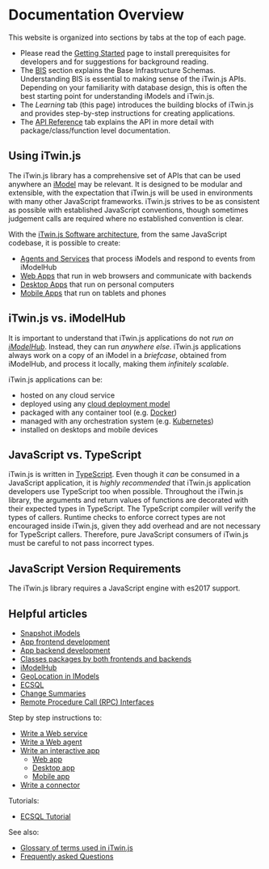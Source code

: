 # Documentation Overview

This website is organized into sections by tabs at the top of each page.

* Please read the [Getting Started](../getting-started/index.md) page to install prerequisites for developers and for suggestions for background reading.
* The [BIS](../bis/index.md) section explains the Base Infrastructure Schemas. Understanding BIS is essential to making sense of the iTwin.js APIs. Depending on your familiarity with database design, this is often the best starting point for understanding iModels and iTwin.js.
* The *Learning* tab (this page) introduces the building blocks of iTwin.js and provides step-by-step instructions for creating applications.
* The [API Reference](../reference/index) tab explains the API in more detail with package/class/function level documentation.

## Using iTwin.js

The iTwin.js library has a comprehensive set of APIs that can be used anywhere an [iModel](./imodels.md) may be relevant.
It is designed to be modular and extensible, with the expectation that iTwin.js will be used in environments with many
other JavaScript frameworks. iTwin.js strives to be as consistent as possible with established JavaScript conventions,
though sometimes judgement calls are required where no established convention is clear.

With the [iTwin.js Software architecture](./SoftwareArchitecture.md), from the same JavaScript codebase, it is possible to create:

* [Agents and Services](./SoftwareArchitecture.md#web) that process iModels and respond to events from iModelHub
* [Web Apps](./SoftwareArchitecture.md#web) that run in web browsers and communicate with backends
* [Desktop Apps](./SoftwareArchitecture.md#desktop) that run on personal computers
* [Mobile Apps](./SoftwareArchitecture.md#mobile) that run on tablets and phones

## iTwin.js vs. iModelHub

It is important to understand that iTwin.js applications do not *run on [iModelHub](./iModelHub/index)*. Instead, they can run *anywhere else*. iTwin.js applications always work on a copy of an iModel in a *briefcase*, obtained from iModelHub, and process it locally, making them *infinitely scalable*.

iTwin.js applications can be:

* hosted on any cloud service
* deployed using any [cloud deployment model](https://en.wikipedia.org/wiki/Cloud_computing#Deployment_models)
* packaged with any container tool (e.g. [Docker](https://www.docker.com/))
* managed with any orchestration system (e.g. [Kubernetes](https://kubernetes.io/))
* installed on desktops and mobile devices

## JavaScript vs. TypeScript

iTwin.js is written in [TypeScript](https://www.typescriptlang.org/). Even though it *can* be consumed in a JavaScript application, it is *highly recommended* that iTwin.js application developers use TypeScript too when possible. Throughout the iTwin.js library, the arguments and return values of functions are decorated with their expected types in TypeScript. The TypeScript compiler will verify the types of callers. Runtime checks to enforce correct types are not encouraged inside iTwin.js, given they add overhead and are not necessary for TypeScript callers. Therefore, pure JavaScript consumers of iTwin.js must be careful to not pass incorrect types.

## JavaScript Version Requirements

The iTwin.js library requires a JavaScript engine with es2017 support.

## Helpful articles

* [Snapshot iModels](./backend/AccessingIModels.md)
* [App frontend development](./frontend/index)
* [App backend development](./backend/index)
* [Classes packages by both frontends and backends](./common/index)
* [iModelHub](./iModelHub/index)
* [GeoLocation in IModels](./GeoLocation.md)
* [ECSQL](./ECSQL.md)
* [Change Summaries](./ChangeSummaries.md)
* [Remote Procedure Call (RPC) Interfaces](./RpcInterface)

Step by step instructions to:

* [Write a Web service](./WriteAWebService.md)
* [Write a Web agent](./WriteAWebAgent.md)
* [Write an interactive app](./WriteAnInteractiveApp.md)
  * [Web app](./WriteAnInteractiveWebApp.md)
  * [Desktop app](./WriteAnInteractiveDesktopApp.md)
  * [Mobile app](./WriteAnInteractiveMobileApp.md)
* [Write a connector](./WriteAConnector.md)

Tutorials:

* [ECSQL Tutorial](./ECSQLTutorial/index.md)

See also:

* [Glossary of terms used in iTwin.js](./Glossary)
* [Frequently asked Questions](./faq)
